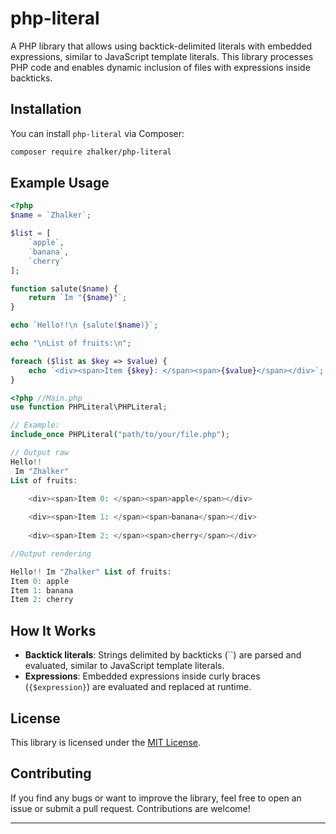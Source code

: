 # php-literal

A PHP library that allows using backtick-delimited literals with embedded expressions, similar to JavaScript template literals. This library processes PHP code and enables dynamic inclusion of files with expressions inside backticks.

## Installation

You can install `php-literal` via Composer:

```bash
composer require zhalker/php-literal
```

## Example Usage

```php
<?php
$name = `Zhalker`;

$list = [
    `apple`,
    `banana`,
    `cherry`
];

function salute($name) {
    return `Im "{$name}"`;
}

echo `Hello!!\n {salute($name)}`;

echo "\nList of fruits:\n";

foreach ($list as $key => $value) {
    echo `<div><span>Item {$key}: </span><span>{$value}</span></div>`;
}

```

```php
<?php //Main.php
use function PHPLiteral\PHPLiteral;

// Example:
include_once PHPLiteral("path/to/your/file.php");

```
```php
// Output raw
Hello!!
 Im "Zhalker"
List of fruits:

    <div><span>Item 0: </span><span>apple</span></div>
    
    <div><span>Item 1: </span><span>banana</span></div>
    
    <div><span>Item 2: </span><span>cherry</span></div>
```

```php
//Output rendering

Hello!! Im "Zhalker" List of fruits:
Item 0: apple
Item 1: banana
Item 2: cherry
```

## How It Works

- **Backtick literals**: Strings delimited by backticks (\`\`) are parsed and evaluated, similar to JavaScript template literals.
- **Expressions**: Embedded expressions inside curly braces (`{$expression}`) are evaluated and replaced at runtime.

## License

This library is licensed under the [MIT License](LICENSE).

## Contributing

If you find any bugs or want to improve the library, feel free to open an issue or submit a pull request. Contributions are welcome!

---
